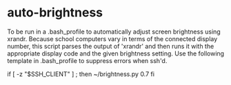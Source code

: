 # auto-brightness
To be run in a .bash_profile to automatically adjust screen brightness using xrandr. Because school computers vary in terms of the connected display number, this script parses the output of 'xrandr' and then runs it with the appropriate display code and the given brightness setting. Use the following template in .bash_profile to suppress errors when ssh'd.

if [ -z "$SSH_CLIENT" ] ; then
  ~/brightness.py 0.7
fi
